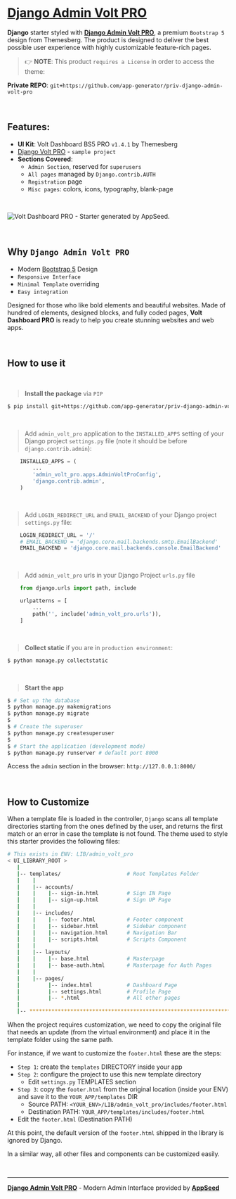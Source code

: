# **[Django Admin Volt PRO](https://appseed.us/product/volt-dashboard-pro/django/)**

**Django** starter styled with **[Django Admin Volt PRO](https://appseed.us/product/volt-dashboard-pro/django/)**, a premium `Bootstrap 5` design from Themesberg.
The product is designed to deliver the best possible user experience with highly customizable feature-rich pages. 

> 👉 **NOTE**: This product `requires a License` in order to access the theme:

**Private REPO**: `git+https://github.com/app-generator/priv-django-admin-volt-pro`

<br />

## Features: 

- **UI Kit**: Volt Dashboard BS5 PRO `v1.4.1` by Themesberg
- [Django Volt PRO](https://github.com/app-generator/django-volt-dashboard-pro) - `sample project`
- **Sections Covered**: 
  - `Admin Section`, reserved for `superusers`
  - `All pages` managed by `Django.contrib.AUTH`
  - `Registration` page
  - `Misc pages`: colors, icons, typography, blank-page 

<br />

![Volt Dashboard PRO - Starter generated by AppSeed.](https://user-images.githubusercontent.com/51070104/172672843-8c40a801-3438-4e9c-86db-38a34191fbdf.png)

<br />

## Why `Django Admin Volt PRO`

- Modern [Bootstrap 5](https://www.admin-dashboards.com/bootstrap-5-templates/) Design
- `Responsive Interface`
- `Minimal Template` overriding
- `Easy integration`

Designed for those who like bold elements and beautiful websites. Made of hundred of elements, designed blocks, and fully coded pages, **Volt Dashboard PRO** is ready to help you create stunning websites and web apps.

<br />

## How to use it

<br />

> **Install the package** via `PIP` 

```bash
$ pip install git+https://github.com/app-generator/priv-django-admin-volt-pro.git
```

<br />

> Add `admin_volt_pro` application to the `INSTALLED_APPS` setting of your Django project `settings.py` file (note it should be before `django.contrib.admin`):

```python
    INSTALLED_APPS = (
        ...
        'admin_volt_pro.apps.AdminVoltProConfig',
        'django.contrib.admin',
    )
```

<br />

> Add `LOGIN_REDIRECT_URL` and `EMAIL_BACKEND` of your Django project `settings.py` file:

```python
    LOGIN_REDIRECT_URL = '/'
    # EMAIL_BACKEND = 'django.core.mail.backends.smtp.EmailBackend'
    EMAIL_BACKEND = 'django.core.mail.backends.console.EmailBackend'
```

<br />

> Add `admin_volt_pro` urls in your Django Project `urls.py` file

```python
    from django.urls import path, include

    urlpatterns = [
        ...
        path('', include('admin_volt_pro.urls')),
    ]
```

<br />

> **Collect static** if you are in `production environment`:

```bash
$ python manage.py collectstatic
```

<br />

> **Start the app**

```bash
$ # Set up the database
$ python manage.py makemigrations
$ python manage.py migrate
$
$ # Create the superuser
$ python manage.py createsuperuser
$
$ # Start the application (development mode)
$ python manage.py runserver # default port 8000
```

Access the `admin` section in the browser: `http://127.0.0.1:8000/`

<br />

## How to Customize 

When a template file is loaded in the controller, `Django` scans all template directories starting from the ones defined by the user, and returns the first match or an error in case the template is not found. 
The  theme used to style this starter provides the following files: 

```bash
# This exists in ENV: LIB/admin_volt_pro
< UI_LIBRARY_ROOT >                      
   |
   |-- templates/                     # Root Templates Folder 
   |    |          
   |    |-- accounts/       
   |    |    |-- sign-in.html         # Sign IN Page
   |    |    |-- sign-up.html         # Sign UP Page
   |    |
   |    |-- includes/       
   |    |    |-- footer.html          # Footer component
   |    |    |-- sidebar.html         # Sidebar component
   |    |    |-- navigation.html      # Navigation Bar
   |    |    |-- scripts.html         # Scripts Component
   |    |
   |    |-- layouts/       
   |    |    |-- base.html            # Masterpage
   |    |    |-- base-auth.html       # Masterpage for Auth Pages
   |    |
   |    |-- pages/       
   |         |-- index.html           # Dashboard Page
   |         |-- settings.html        # Profile Page
   |         |-- *.html               # All other pages
   |    
   |-- ************************************************************************
```

When the project requires customization, we need to copy the original file that needs an update (from the virtual environment) and place it in the template folder using the same path. 

For instance, if we want to customize the `footer.html` these are the steps:

- `Step 1`: create the `templates` DIRECTORY inside your app 
- `Step 2`: configure the project to use this new template directory
  - Edit `settings.py` TEMPLATES section 
- `Step 3`: copy the `footer.html` from the original location (inside your ENV) and save it to the `YOUR_APP/templates` DIR
  - Source PATH: `<YOUR_ENV>/LIB/admin_volt_pro/includes/footer.html`
  - Destination PATH: `YOUR_APP/templates/includes/footer.html`
- Edit the `footer.html` (Destination PATH)    

At this point, the default version of the `footer.html` shipped in the library is ignored by Django.

In a similar way, all other files and components can be customized easily.

<br />

---
**[Django Admin Volt PRO](https://appseed.us/product/volt-dashboard-pro/django/)** - Modern Admin Interface provided by **[AppSeed](https://appseed.us/)**
